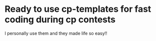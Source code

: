 # Ready to use cp-templates for fast coding during cp contests
I personally use them and they made life so easy!!
